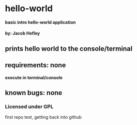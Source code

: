 # hello-world

#### basic intro hello-world application

#### by: Jacob Hefley

## prints hello world to the console/terminal

## requirements: none

#### execute in terminal/console

## known bugs: none

### Licensed under GPL 
first repo test, getting back into github
